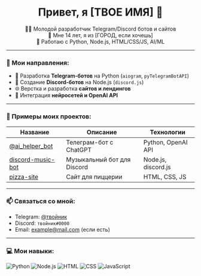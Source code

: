 <h1 align="center">Привет, я [ТВОЕ ИМЯ] 👋</h1>

<p align="center">
  🧑‍💻 Молодой разработчик Telegram/Discord ботов и сайтов <br/>
  📍 Мне 14 лет, я из [ГОРОД, если хочешь] <br/>
  💼 Работаю с Python, Node.js, HTML/CSS/JS, AI/ML
</p>

---

### 🚀 Мои направления:

- 🤖 Разработка **Telegram-ботов** на Python (`aiogram`, `pyTelegramBotAPI`)
- 🤖 Создание **Discord-ботов** на Node.js (`discord.js`)
- 🌐 Верстка и разработка **сайтов и лендингов**
- 🧠 Интеграция **нейросетей и OpenAI API**

---

### 🧩 Примеры моих проектов:

| Название | Описание | Технологии |
|----------|----------|-------------|
| [@ai_helper_bot](https://t.me/ai_helper_bot) | Телеграм-бот с ChatGPT | Python, OpenAI API |
| [discord-music-bot](https://github.com/твойлогин/discord-music-bot) | Музыкальный бот для Discord | Node.js, discord.js |
| [pizza-site](https://github.com/твойлогин/pizza-site) | Сайт для пиццерии | HTML, CSS, JS |

---

### 📫 Связаться со мной:

- Telegram: [@твойник](https://t.me/твойник)
- Discord: `твойник#0000`
- Email: example@mail.com (если есть)

---

### 💻 Мои навыки:

![Python](https://img.shields.io/badge/-Python-3776AB?logo=python&logoColor=white&style=for-the-badge)
![Node.js](https://img.shields.io/badge/-Node.js-339933?logo=node.js&logoColor=white&style=for-the-badge)
![HTML](https://img.shields.io/badge/-HTML5-E34F26?logo=html5&logoColor=white&style=for-the-badge)
![CSS](https://img.shields.io/badge/-CSS3-1572B6?logo=css3&logoColor=white&style=for-the-badge)
![JavaScript](https://img.shields.io/badge/-JavaScript-F7DF1E?logo=javascript&logoColor=black&style=for-the-badge)
